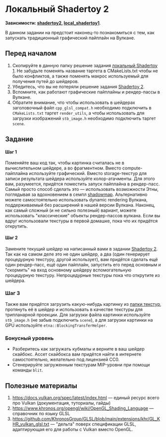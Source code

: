 # Локальный Shadertoy 2

**Зависимости: [shadertoy2](/tasks/shadertoy2/), [local_shadertoy1](/tasks/local_shadertoy1/)**.

В данном задании на предстоит наконец-то познакомиться с тем, как запускать традиционный графический пайплайн на Вулкане.

## Перед началом

 1. Скопируйте в данную папку решение задания [локальный Shadertoy 1](/tasks/local_shadertoy1/).
    Не забудьте поменять название таргета в CMakeLists.txt чтобы не было конфликтов, а также поменять макрос используемый для получения путей до шейдеров.
 2. Убедитесь, что вы не потеряли решение задания [Shadertoy 2](/tasks/shadertoy2/).
 3. Вспомните, как работают графические пайплайны и рендер-пассы в Вулкане.
 4. Обратите внимание, что чтобы использовать в шейдерах заголовочный файл `cpp_glsl_compat.h` необходимо подключить в `CMakeLists.txt` таргет `render_utils`, а чтобы использовать для загрузки изображений `stb_image.h` необходимо подключить таргет `scene`.

## Задание

#### Шаг 1

Поменяйте ваш код так, чтобы картинка считалась не в вычислительном шейдере, а во фрагментном.
Вместо compute-пайплайна используйте графический.
Вместо storage-текстур для записи результата шейдера используйте колор-атачменты.
Для этого вам, разумеется, придётся поместить запуск пайплайна в рендер-пасс.
Самый просто способ сделать это &mdash; использовать возможности Этны, поглядывая за вдохновением в семпл [shadowmap](/samples/shadowmap/).
Альтернативно можете самостоятельно использовать dynamic rendering Вулкана, поддерживаемый без расширений в нашей версии Вулкана.
Наконец, как самый сложный (и не сильно полезный) вариант, можете использовать "классические" объекты рендер-пассов вулкана.
Если вы вдруг использовали текстуры в первой домашке, пока что их придётся открутить.

#### Шаг 2

Замените текущий шейдер на написанный вами в задании [Shadertoy 2](/tasks/shadertoy2/).
Так как на самом деле это не один шейдер, а два (один генерирует процедурную текстуру, другой использует), вам придётся сделать ещё один рендер-пасс, ещё один пайплайн, запустить его перед основным и "скормить" на вход основному шейдеру вспомогательную процедурную текстуру.
Непроцедурные текстуры пока что открутите из шейдера.

### Шаг 3

Также вам придётся загрузить какую-нибудь картинку из [папки текстур](/resources/textures/), протянуть её в шейдер и использовать в качестве текстуры для трипланарной проекции.
Для загрузки файла картинки используйте `stb_image.h` (не забыв подключить `scene`), а для загрузки картинки на GPU используйте `etna::BlockingTransferHelper`.

### Бонусный уровень

- Разберитесь как загружать кубмапы и верните в ваш шейдер скайбокс.
  Ассет скайбокса вам придётся найти в интернете самостоятельно, желательно под лицензией CC0.
- Сгенерируйте загруженным текстурам MIP-уровни при помощи команды `blit`.

## Полезные материалы

 1. https://docs.vulkan.org/spec/latest/index.html &mdash; единый ресурс всего про Vulkan (документация, туториалы, гайды)
 2. https://www.khronos.org/opengl/wiki/OpenGL_Shading_Language &mdash; справочник по языку GLSL
 3. https://github.com/KhronosGroup/GLSL/blob/main/extensions/khr/GL_KHR_vulkan_glsl.txt &mdash; "дельта" поверх спецификации GLSL, адаптирующая его для работы с Vulkan вместо OpenGL.

